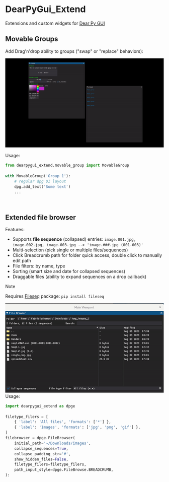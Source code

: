 # DearPyGui_Extend
Extensions and custom widgets for [Dear Py GUI](http://github.com/hoffstadt/DearPyGui)

## Movable Groups
Add Drag'n'drop ability to groups ("swap" or "replace" behaviors):

![](./resources/movable_groups.gif)

Usage:
```py
from dearpygui_extend.movable_group import MovableGroup

with MovableGroup('Group 1'):
	# regular dpg UI layout
	dpg.add_text('Some text')
	...
```
</br>

## Extended file browser
Features:

* Supports **file sequence** (collapsed) entries:
	`image.001.jpg, image.002.jpg, image.003.jpg --> 'image.###.jpg (001-003)'`
* Multi-selection (pick single or multiple files/sequences)
* Click Breadcrumb path for folder quick access, double click to manually edit path
* File filters: by name, type
* Sorting (smart size and date for collapsed sequences)
* Draggable files (ability to expand sequences on a drop callback)

> [!NOTE]
> Requires [Fileseq](https://pypi.org/project/Fileseq/) package: `pip install fileseq`

![](./resources/fileseq_browser.gif)
Usage:
```py
import dearpygui_extend as dpge

filetype_filers = [
	{ 'label': 'All files', 'formats': ['*'] },
	{ 'label': 'Images', 'formats': ['jpg', 'png', 'gif'] },
]
filebrowser = dpge.FileBrowser(
	initial_path='~/Downloads/images',
	collapse_sequences=True,
	collapse_padding_str='#',
	show_hidden_files=False,
	filetype_filers=filetype_filers,
	path_input_style=dpge.FileBrowse.BREADCRUMB,
):
```
